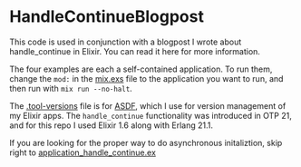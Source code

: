 # HandleContinueBlogpost

This code is used in conjunction with a blogpost I wrote about handle_continue in Elixir.  You can read it here for more information.

The four examples are each a self-contained application.  To run them, change the `mod:` in the [mix.exs](mix.exs) file to the application you want to run, and then run with `mix run --no-halt`.

The [.tool-versions](.tool-versions) file is for [ASDF](https://github.com/asdf-vm/asdf), which I use for version management of my Elixir apps.  The `handle_continue` functionality was introduced in OTP 21, and for this repo I used Elixir 1.6 along with Erlang 21.1.

If you are looking for the proper way to do asynchronous initaliztion, skip right to [application_handle_continue.ex](https://github.com/TylerPachal/handle_continue_blogpost/blob/master/lib/handle_continue_blogpost/application_handle_continue.ex)
